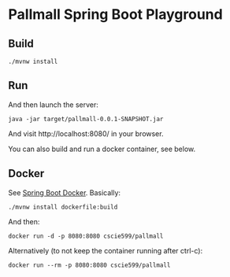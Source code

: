 # Pallmall Spring Boot Playground

## Build


```
./mvnw install
```

## Run

And then launch the server:

```
java -jar target/pallmall-0.0.1-SNAPSHOT.jar
```

And visit http://localhost:8080/ in your browser.

You can also build and run a docker container, see below.

## Docker

See [Spring Boot Docker](https://spring.io/guides/gs/spring-boot-docker/).  Basically:

```
./mvnw install dockerfile:build
```

And then:

```
docker run -d -p 8080:8080 cscie599/pallmall
```

Alternatively (to not keep the container running after ctrl-c):
```
docker run --rm -p 8080:8080 cscie599/pallmall
```
